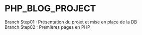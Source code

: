 # PHP_BLOG_PROJECT

Branch Step01 : Présentation du projet et mise en place de la DB  
Branch Step02 : Premières pages en PHP
